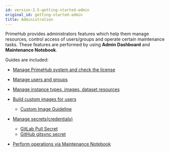 ```yaml
---
id: version-2.5-getting-started-admin
original_id: getting-started-admin
title: Administration
---
```


PrimeHub provides administrators features which help them manage resources, control access of users/groups and operate certain maintenance tasks. These features are performed by using **Admin Dashboard** and **Maintenance Notebook**.

Guides are included:

+ [Manage PrimeHub system and check the license](guide_manual/admin-system)

+ [Manage users and groups](guide_manual/admin-user)

+ [Manage instance types, images, dataset resources](guide_manual/admin-instancetype)

+ [Build custom images for users](guide_manual/admin-build-image)
  + [Custom Image Guideline](guide_manual/custom-image-guideline)

+ [Manage secrets(credentials)](guide_manual/admin-secret.md) 

  + [GitLab Pull Secret](quickstart/secret-pull-image)
  + [GitHub gitsync secret](quickstart/secret-gitsync)

+ [Perform operations via Maintenance Notebook](quickstart/maintenance-resize-user-vol)
